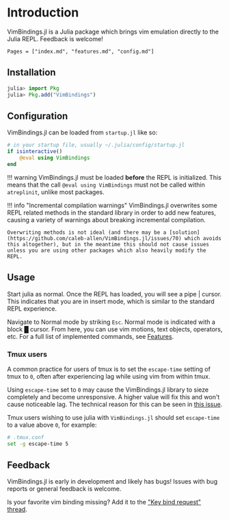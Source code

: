 # Introduction

VimBindings.jl is a Julia package which brings vim emulation directly to the Julia REPL. Feedback is welcome!

```@contents
Pages = ["index.md", "features.md", "config.md"]
```


## Installation

```julia
julia> import Pkg
julia> Pkg.add("VimBindings")
```

## Configuration

VimBindings.jl can be loaded from `startup.jl` like so:

```julia
# in your startup file, usually ~/.julia/config/startup.jl
if isinteractive()
    @eval using VimBindings
end
```

!!! warning
    VimBindings.jl must be loaded **before** the REPL is initialized. This means that the call `@eval using VimBindings` must not be called within `atreplinit`, unlike most packages.

!!! info "Incremental compilation warnings"
    VimBindings.jl overwrites some REPL related methods in the standard library in order to add new features, causing a variety of warnings about breaking incremental compilation.
    
    Overwriting methods is not ideal (and there may be a [solution](https://github.com/caleb-allen/VimBindings.jl/issues/70) which avoids this altogether), but in the meantime this should not cause issues unless you are using other packages which also heavily modify the REPL.


## Usage

Start julia as normal. Once the REPL has loaded, you will see a pipe | cursor. This indicates that you are in insert mode, which is similar to the standard REPL experience.

Navigate to Normal mode by striking `Esc`. Normal mode is indicated with a block █ cursor. From here, you can use vim motions, text objects, operators, etc. For a full list of implemented commands, see [Features](@ref).


### Tmux users
A common practice for users of tmux is to set the `escape-time` setting of tmux to `0`, often after experiencing lag while using vim from within tmux. 

Using `escape-time` set to `0` may cause the VimBindings.jl library to sieze completely and become unresponsive. A higher value will fix this and won't cause noticeable lag. The technical reason for this can be seen in [this issue](https://github.com/caleb-allen/VimBindings.jl/issues/18#issuecomment-1381018008).

Tmux users wishing to use julia with `VimBindings.jl` should set `escape-time` to a value above `0`, for example:

```bash
# .tmux.conf
set -g escape-time 5
```

## Feedback

VimBindings.jl is early in development and likely has bugs! Issues with bug reports or general feedback is welcome.

Is your favorite vim binding missing? Add it to the ["Key bind request" thread](https://github.com/caleb-allen/VimBindings.jl/issues/15).






